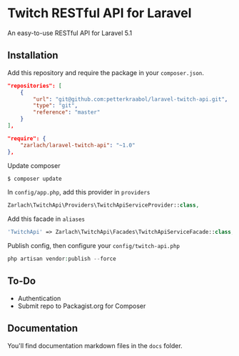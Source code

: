 # Twitch RESTful API for Laravel

An easy-to-use RESTful API for Laravel 5.1

## Installation

Add this repository and require the package in your ```composer.json```.
```json
"repositories": [
    {
        "url": "git@github.com:petterkraabol/laravel-twitch-api.git",
        "type": "git",
        "reference": "master"
    }
],
```
```json
"require": {
    "zarlach/laravel-twitch-api": "~1.0"
},
```
Update composer

```bash
$ composer update
```

In ```config/app.php```, add this provider in ```providers```

```php
Zarlach\TwitchApi\Providers\TwitchApiServiceProvider::class,
```

Add this facade in ```aliases```

```php
'TwitchApi' => Zarlach\TwitchApi\Facades\TwitchApiServiceFacade::class,
```

Publish config, then configure your ```config/twitch-api.php```

```php
php artisan vendor:publish --force
```

## To-Do
- Authentication
- Submit repo to Packagist.org for Composer

## Documentation

You'll find documentation markdown files in the ```docs``` folder.
